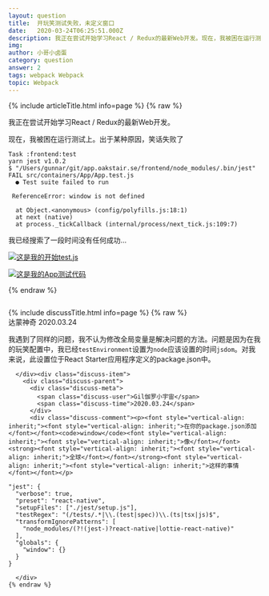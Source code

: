 ```yaml
---
layout: question
title:  开玩笑测试失败，未定义窗口
date:   2020-03-24T06:25:51.000Z
description: 我正在尝试开始学习React / Redux的最新Web开发。现在，我被困在运行测试上。出于某种原因，笑话失败了Task  frontend te...
img: 
author: 小哥小卤蛋
category: question
answer: 2
tags: webpack Webpack
topic: Webpack
---
```

<div class="article-root">
  <div class="article">
    {% include articleTitle.html info=page %}
    {% raw %}
    <div class="article-content"><p><font style="vertical-align: inherit;"><font style="vertical-align: inherit;">我正在尝试开始学习React / Redux的最新Web开发。</font></font></p>

<p><font style="vertical-align: inherit;"><font style="vertical-align: inherit;">现在，我被困在运行测试上。</font><font style="vertical-align: inherit;">出于某种原因，笑话失败了</font></font></p>

<pre><code>Task :frontend:test <font></font>
yarn jest v1.0.2<font></font>
$ "/Users/gunnar/git/app.oakstair.se/frontend/node_modules/.bin/jest" <font></font>
FAIL src/containers/App/App.test.js<font></font>
  ● Test suite failed to run<font></font>
<font></font>
 ReferenceError: window is not defined<font></font>
<font></font>
  at Object.&lt;anonymous&gt; (config/polyfills.js:18:1)<font></font>
  at next (native)<font></font>
  at process._tickCallback (internal/process/next_tick.js:109:7)<font></font>
</code></pre>

<p><font style="vertical-align: inherit;"><font style="vertical-align: inherit;">我已经搜索了一段时间没有任何成功...</font></font></p>

<p><a href="https://www.samyoc.com//uploads/users/25955/images/thumbnails/1585031150869.png" data-src="https://www.samyoc.com//uploads/users/25955/images/1585031150869.png" rel="noreferrer"><img src="https://i.stack.imgur.com/8WKxV.png" alt="这是我的开始test.js"></a></p>

<p><a href="https://www.samyoc.com//uploads/users/25955/images/thumbnails/1585031150877.png" data-src="https://www.samyoc.com//uploads/users/25955/images/1585031150877.png" rel="noreferrer"><img src="https://i.stack.imgur.com/SbZK7.png" alt="这是我的App测试代码"></a></p></div>
    {% endraw %}
  </div>
  <p style="height: 0;width:0;overflow: hidden;"> 第3369篇《开玩笑测试失败，未定义窗口》来自Winter(https://github.com/aiyld/aiyld.github.io)的站点</p>
  <div class="discuss-wrapper">
    {% include discussTitle.html info=page %}
    {% raw %}
    <div class="discuss-item">
        <div class="discuss-parent">
          <div class="discuss-meta">
            <span class="discuss-user">达蒙神奇</span>
            <span class="discuss-time">2020.03.24</span>
          </div>
          <div class="discuss-comment"><p><font style="vertical-align: inherit;"><font style="vertical-align: inherit;">我遇到了同样的问题，我不认为修改全局变量是解决问题的方法。</font><font style="vertical-align: inherit;">问题是因为在我的玩笑配置中，我已经</font></font><code>testEnvironment</code><font style="vertical-align: inherit;"><font style="vertical-align: inherit;">设置为</font></font><code>node</code><font style="vertical-align: inherit;"><font style="vertical-align: inherit;">应该</font><font style="vertical-align: inherit;">设置的时间</font></font><code>jsdom</code><font style="vertical-align: inherit;"><font style="vertical-align: inherit;">。</font><font style="vertical-align: inherit;">对我来说，此设置位于React Starter应用程序定义的package.json中。</font></font></p></div>
        </div>
        
      </div><div class="discuss-item">
        <div class="discuss-parent">
          <div class="discuss-meta">
            <span class="discuss-user">Gil伽罗小宇宙</span>
            <span class="discuss-time">2020.03.24</span>
          </div>
          <div class="discuss-comment"><p><font style="vertical-align: inherit;"><font style="vertical-align: inherit;">在你的package.json添加</font></font><code>window</code><font style="vertical-align: inherit;"><font style="vertical-align: inherit;">像</font></font><strong><font style="vertical-align: inherit;"><font style="vertical-align: inherit;">全球</font></font></strong><font style="vertical-align: inherit;"><font style="vertical-align: inherit;">这样的事情</font></font></p>

<p></p><div class="snippet" data-lang="js" data-hide="false" data-console="true" data-babel="false">
<div class="snippet-code">
<pre class="snippet-code-js lang-js prettyprint-override"><code>"jest": {<font></font>
  "verbose": true,<font></font>
  "preset": "react-native",<font></font>
  "setupFiles": ["./jest/setup.js"],<font></font>
  "testRegex": "(/tests/.*|\\.(test|spec))\\.(ts|tsx|js)$",<font></font>
  "transformIgnorePatterns": [<font></font>
    "node_modules/(?!(jest-)?react-native|lottie-react-native)"<font></font>
  ],<font></font>
  "globals": {<font></font>
    "window": {}<font></font>
  }<font></font>
}</code></pre>
</div>
</div>
<p></p></div>
        </div>
        
      </div>
    {% endraw %}
  </div>
<div>
